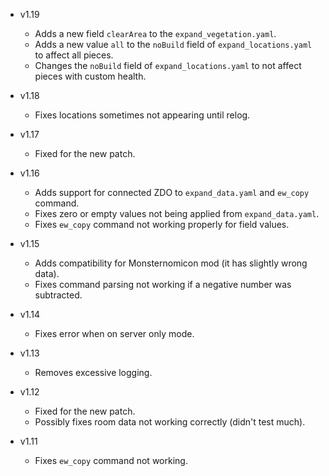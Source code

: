 - v1.19
  - Adds a new field `clearArea` to the `expand_vegetation.yaml`.
  - Adds a new value `all` to the `noBuild` field of `expand_locations.yaml` to affect all pieces.
  - Changes the `noBuild` field of `expand_locations.yaml` to not affect pieces with custom health.

- v1.18
  - Fixes locations sometimes not appearing until relog.

- v1.17
  - Fixed for the new patch.

- v1.16
  - Adds support for connected ZDO to `expand_data.yaml` and `ew_copy` command.
  - Fixes zero or empty values not being applied from `expand_data.yaml`.
  - Fixes `ew_copy` command not working properly for field values.

- v1.15
  - Adds compatibility for Monsternomicon mod (it has slightly wrong data).
  - Fixes command parsing not working if a negative number was subtracted.

- v1.14
  - Fixes error when on server only mode.

- v1.13
  - Removes excessive logging.

- v1.12
  - Fixed for the new patch.
  - Possibly fixes room data not working correctly (didn't test much).

- v1.11
  - Fixes `ew_copy` command not working.
